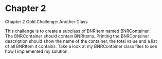 Chapter 2
========================================

Chapter 2 Gold Challenge: Another Class

This challenge is to create a subclass of BNRItem named BNRContainer. The BNRContainer should
contain BNRItems. Printing the BNRContainer description should show the name of the container,
the total value and a list of all BNRItem it contains. Take a look at my BNRContainer class files to see how I implemented my solution. 

 
